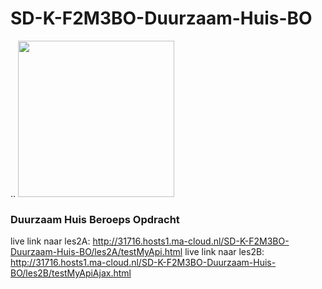 # SD-K-F2M3BO-Duurzaam-Huis-BO

  
..
<img src="https://github.com/MediacollegeAmsterdam/SD-K-F2M3BO-Duurzaam-Huis-BO/blob/main/Duurzaam_huis_logo.png" width=250>
### Duurzaam Huis Beroeps Opdracht  

live link naar les2A: http://31716.hosts1.ma-cloud.nl/SD-K-F2M3BO-Duurzaam-Huis-BO/les2A/testMyApi.html
live link naar les2B: http://31716.hosts1.ma-cloud.nl/SD-K-F2M3BO-Duurzaam-Huis-BO/les2B/testMyApiAjax.html